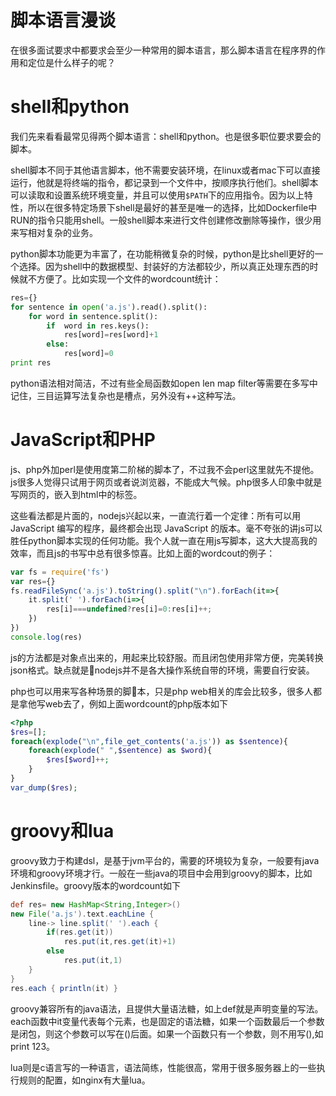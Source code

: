 # 脚本语言漫谈
在很多面试要求中都要求会至少一种常用的脚本语言，那么脚本语言在程序界的作用和定位是什么样子的呢？

# shell和python
我们先来看看最常见得两个脚本语言：shell和python。也是很多职位要求要会的脚本。

shell脚本不同于其他语言脚本，他不需要安装环境，在linux或者mac下可以直接运行，他就是将终端的指令，都记录到一个文件中，按顺序执行他们。shell脚本可以读取和设置系统环境变量，并且可以使用`$PATH`下的应用指令。因为以上特性，所以在很多特定场景下shell是最好的甚至是唯一的选择，比如Dockerfile中RUN的指令只能用shell。一般shell脚本来进行文件创建修改删除等操作，很少用来写相对复杂的业务。

python脚本功能更为丰富了，在功能稍微复杂的时候，python是比shell更好的一个选择。因为shell中的数据模型、封装好的方法都较少，所以真正处理东西的时候就不方便了。比如实现一个文件的wordcount统计：
```python
res={}
for sentence in open('a.js').read().split():
    for word in sentence.split():
        if  word in res.keys():
            res[word]=res[word]+1
        else:
            res[word]=0
print res
```
python语法相对简洁，不过有些全局函数如open len map filter等需要在多写中记住，三目运算写法复杂也是槽点，另外没有++这种写法。
# JavaScript和PHP
js、php外加perl是使用度第二阶梯的脚本了，不过我不会perl这里就先不提他。js很多人觉得只试用于网页或者说浏览器，不能成大气候。php很多人印象中就是写网页的，嵌入到html中的<?php ?>标签。

这些看法都是片面的，nodejs兴起以来，一直流行着一个定律：所有可以用 JavaScript 编写的程序，最终都会出现 JavaScript 的版本。毫不夸张的讲js可以胜任python脚本实现的任何功能。我个人就一直在用js写脚本，这大大提高我的效率，而且js的书写中总有很多惊喜。比如上面的wordcout的例子：
```javascript
var fs = require('fs')
var res={}
fs.readFileSync('a.js').toString().split("\n").forEach(it=>{
    it.split(' ').forEach(i=>{
        res[i]===undefined?res[i]=0:res[i]++;
    })
})
console.log(res)
```
js的方法都是对象点出来的，用起来比较舒服。而且闭包使用非常方便，完美转换json格式。缺点就是nodejs并不是各大操作系统自带的环境，需要自行安装。

php也可以用来写各种场景的脚本，只是php web相关的库会比较多，很多人都是拿他写web去了，例如上面wordcount的php版本如下
```php
<?php
$res=[];
foreach(explode("\n",file_get_contents('a.js')) as $sentence){
    foreach(explode(" ",$sentence) as $word){
        $res[$word]++;
    }
}
var_dump($res);
```

# groovy和lua
groovy致力于构建dsl，是基于jvm平台的，需要的环境较为复杂，一般要有java环境和groovy环境才行。一般在一些java的项目中会用到groovy的脚本，比如Jenkinsfile。groovy版本的wordcount如下
```groovy
def res= new HashMap<String,Integer>()
new File('a.js').text.eachLine {
    line-> line.split(' ').each {
        if(res.get(it))
            res.put(it,res.get(it)+1)
        else
            res.put(it,1)
    }
}
res.each { println(it) }
```
groovy兼容所有的java语法，且提供大量语法糖，如上def就是声明变量的写法。each函数中it变量代表每个元素，也是固定的语法糖，如果一个函数最后一个参数是闭包，则这个参数可以写在()后面。如果一个函数只有一个参数，则不用写(),如print 123。

lua则是c语言写的一种语言，语法简练，性能很高，常用于很多服务器上的一些执行规则的配置，如nginx有大量lua。